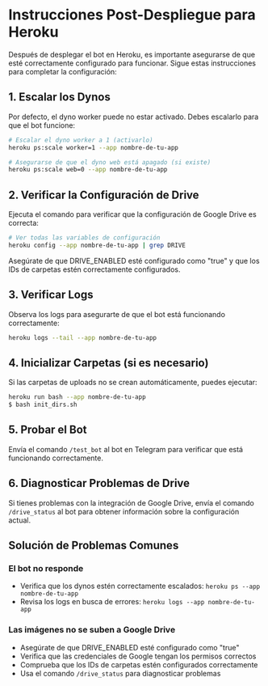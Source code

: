 # Instrucciones Post-Despliegue para Heroku

Después de desplegar el bot en Heroku, es importante asegurarse de que esté correctamente configurado para funcionar. Sigue estas instrucciones para completar la configuración:

## 1. Escalar los Dynos

Por defecto, el dyno worker puede no estar activado. Debes escalarlo para que el bot funcione:

```bash
# Escalar el dyno worker a 1 (activarlo)
heroku ps:scale worker=1 --app nombre-de-tu-app

# Asegurarse de que el dyno web está apagado (si existe)
heroku ps:scale web=0 --app nombre-de-tu-app
```

## 2. Verificar la Configuración de Drive

Ejecuta el comando para verificar que la configuración de Google Drive es correcta:

```bash
# Ver todas las variables de configuración
heroku config --app nombre-de-tu-app | grep DRIVE
```

Asegúrate de que DRIVE_ENABLED esté configurado como "true" y que los IDs de carpetas estén correctamente configurados.

## 3. Verificar Logs

Observa los logs para asegurarte de que el bot está funcionando correctamente:

```bash
heroku logs --tail --app nombre-de-tu-app
```

## 4. Inicializar Carpetas (si es necesario)

Si las carpetas de uploads no se crean automáticamente, puedes ejecutar:

```bash
heroku run bash --app nombre-de-tu-app
$ bash init_dirs.sh
```

## 5. Probar el Bot

Envía el comando `/test_bot` al bot en Telegram para verificar que está funcionando correctamente.

## 6. Diagnosticar Problemas de Drive

Si tienes problemas con la integración de Google Drive, envía el comando `/drive_status` al bot para obtener información sobre la configuración actual.

## Solución de Problemas Comunes

### El bot no responde
- Verifica que los dynos estén correctamente escalados: `heroku ps --app nombre-de-tu-app`
- Revisa los logs en busca de errores: `heroku logs --app nombre-de-tu-app`

### Las imágenes no se suben a Google Drive
- Asegúrate de que DRIVE_ENABLED esté configurado como "true"
- Verifica que las credenciales de Google tengan los permisos correctos
- Comprueba que los IDs de carpetas estén configurados correctamente
- Usa el comando `/drive_status` para diagnosticar problemas